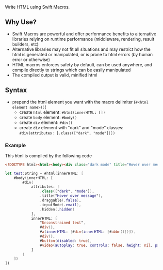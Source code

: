 Write HTML using Swift Macros.

## Why Use?
- Swift Macros are powerful and offer performance benefits to alternative libraries relying on runtime performance (middleware, rendering, result builders, etc)
- Alternative libraries may not fit all situations and may restrict how the html is generated or manipulated, or is prone to html errors (by human error or otherwise)
- HTML macros enforces safety by default, can be used anywhere, and compile directly to strings which can be easily manipulated
- The compiled output is valid, minified html
## Syntax
- prepend the html element you want with the macro delimiter (`#<html element name>()`)
  - create `html` element: `#html(innerHTML: [])`
  - create `body` element: `#body()`
  - create `div` element: `#div()`
  - create `div` element with "dark" and "mode" classes: `#div(attributes: [.class(["dark", "mode"])])`
### Example
This html is compiled by the following code
```html
<!DOCTYPE html><html><body><div class="dark mode" title="Hover over message" draggable="false" inputmode="email" hidden="hidden">Unconstrained text<div></div><a><div><abbr></abbr></div></a><div></div><button disabled></button><video autoplay preload="auto" src="ezclap" width="5"></video></div></body></html>
```
```swift
let test:String = #html(innerHTML: [
    #body(innerHTML: [
        #div(
            attributes: [
                .class(["dark", "mode"]),
                .title("Hover over message"),
                .draggable(.false),
                .inputMode(.email),
                .hidden(.hidden)
            ],
            innerHTML: [
                "Unconstrained text",
                #div(),
                #a(innerHTML: [#div(innerHTML: [#abbr()])]),
                #div(),
                #button(disabled: true),
                #video(autoplay: true, controls: false, height: nil, preload: .auto, src: "ezclap", width: 5),
            ]
        )
    ])
])
```
